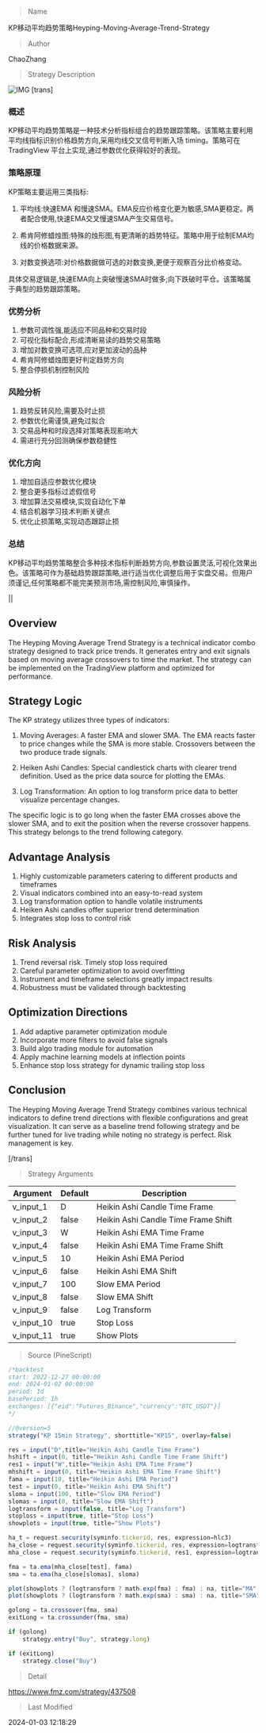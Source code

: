 
> Name

KP移动平均趋势策略Heyping-Moving-Average-Trend-Strategy

> Author

ChaoZhang

> Strategy Description

![IMG](https://www.fmz.com/upload/asset/1394ba94a9019d912c6.png)
[trans]

### 概述

KP移动平均趋势策略是一种技术分析指标组合的趋势跟踪策略。该策略主要利用平均线指标识别价格趋势方向,采用均线交叉信号判断入场 timing。策略可在 TradingView 平台上实现,通过参数优化获得较好的表现。

### 策略原理

KP策略主要运用三类指标:

1. 平均线:快速EMA 和慢速SMA。EMA反应价格变化更为敏感,SMA更稳定。两者配合使用,快速EMA交叉慢速SMA产生交易信号。

2. 希肯阿修蜡烛图:特殊的烛形图,有更清晰的趋势特征。策略中用于绘制EMA均线的价格数据来源。

3. 对数变换选项:对价格数据做可选的对数变换,更便于观察百分比价格变动。

具体交易逻辑是,快速EMA向上突破慢速SMA时做多;向下跌破时平仓。该策略属于典型的趋势跟踪策略。

### 优势分析

1. 参数可调性强,能适应不同品种和交易时段
2. 可视化指标配合,形成清晰易读的趋势交易策略
3. 增加对数变换可选项,应对更加波动的品种
4. 希肯阿修蜡烛图更好判定趋势方向
5. 整合停损机制控制风险

### 风险分析

1. 趋势反转风险,需要及时止损
2. 参数优化需谨慎,避免过拟合
3. 交易品种和时段选择对策略表现影响大
4. 需进行充分回测确保参数稳健性

### 优化方向 

1. 增加自适应参数优化模块
2. 整合更多指标过滤假信号
3. 增加算法交易模块,实现自动化下单
4. 结合机器学习技术判断关键点
5. 优化止损策略,实现动态跟踪止损

### 总结

KP移动平均趋势策略整合多种技术指标判断趋势方向,参数设置灵活,可视化效果出色。该策略可作为基础趋势跟踪策略,进行适当优化调整后用于实盘交易。但用户须谨记,任何策略都不能完美预测市场,需控制风险,审慎操作。

|| 

## Overview  

The Heyping Moving Average Trend Strategy is a technical indicator combo strategy designed to track price trends. It generates entry and exit signals based on moving average crossovers to time the market. The strategy can be implemented on the TradingView platform and optimized for performance.

## Strategy Logic

The KP strategy utilizes three types of indicators:

1. Moving Averages: A faster EMA and slower SMA. The EMA reacts faster to price changes while the SMA is more stable. Crossovers between the two produce trade signals.  

2. Heiken Ashi Candles: Special candlestick charts with clearer trend definition. Used as the price data source for plotting the EMAs.

3. Log Transformation: An option to log transform price data to better visualize percentage changes.

The specific logic is to go long when the faster EMA crosses above the slower SMA, and to exit the position when the reverse crossover happens. This strategy belongs to the trend following category. 

## Advantage Analysis 

1. Highly customizable parameters catering to different products and timeframes
2. Visual indicators combined into an easy-to-read system  
3. Log transformation option to handle volatile instruments
4. Heiken Ashi candles offer superior trend determination
5. Integrates stop loss to control risk

## Risk Analysis

1. Trend reversal risk. Timely stop loss required
2. Careful parameter optimization to avoid overfitting  
3. Instrument and timeframe selections greatly impact results
4. Robustness must be validated through backtesting

## Optimization Directions

1. Add adaptive parameter optimization module
2. Incorporate more filters to avoid false signals
3. Build algo trading module for automation
4. Apply machine learning models at inflection points
5. Enhance stop loss strategy for dynamic trailing stop loss

## Conclusion

The Heyping Moving Average Trend Strategy combines various technical indicators to define trend directions with flexible configurations and great visualization. It can serve as a baseline trend following strategy and be further tuned for live trading while noting no strategy is perfect. Risk management is key.

[/trans]

> Strategy Arguments



|Argument|Default|Description|
|----|----|----|
|v_input_1|D|Heikin Ashi Candle Time Frame|
|v_input_2|false|Heikin Ashi Candle Time Frame Shift|
|v_input_3|W|Heikin Ashi EMA Time Frame|
|v_input_4|false|Heikin Ashi EMA Time Frame Shift|
|v_input_5|10|Heikin Ashi EMA Period|
|v_input_6|false|Heikin Ashi EMA Shift|
|v_input_7|100|Slow EMA Period|
|v_input_8|false|Slow EMA Shift|
|v_input_9|false|Log Transform|
|v_input_10|true|Stop Loss|
|v_input_11|true|Show Plots|


> Source (PineScript)

``` javascript
/*backtest
start: 2022-12-27 00:00:00
end: 2024-01-02 00:00:00
period: 1d
basePeriod: 1h
exchanges: [{"eid":"Futures_Binance","currency":"BTC_USDT"}]
*/

//@version=5
strategy("KP 15min Strategy", shorttitle="KP15", overlay=false)

res = input("D",title="Heikin Ashi Candle Time Frame")
hshift = input(0, title="Heikin Ashi Candle Time Frame Shift")
res1 = input("W",title="Heikin Ashi EMA Time Frame")
mhshift = input(0, title="Heikin Ashi EMA Time Frame Shift")
fama = input(10, title="Heikin Ashi EMA Period")
test = input(0, title="Heikin Ashi EMA Shift")
sloma = input(100, title="Slow EMA Period")
slomas = input(0, title="Slow EMA Shift")
logtransform = input(false, title="Log Transform")
stoploss = input(true, title="Stop Loss")
showplots = input(true, title="Show Plots")

ha_t = request.security(syminfo.tickerid, res, expression=hlc3)
ha_close = request.security(syminfo.tickerid, res, expression=logtransform ? math.log(close[hshift]) : close[hshift])
mha_close = request.security(syminfo.tickerid, res1, expression=logtransform ? math.log(close[mhshift]) : close[mhshift])

fma = ta.ema(mha_close[test], fama)
sma = ta.ema(ha_close[slomas], sloma)

plot(showplots ? (logtransform ? math.exp(fma) : fma) : na, title="MA", color=color.new(color.blue, 0), linewidth=2, style=plot.style_line)
plot(showplots ? (logtransform ? math.exp(sma) : sma) : na, title="SMA", color=color.new(color.orange, 0), linewidth=2, style=plot.style_line)

golong = ta.crossover(fma, sma)
exitLong = ta.crossunder(fma, sma)

if (golong)
    strategy.entry("Buy", strategy.long)

if (exitLong)
    strategy.close("Buy")

```

> Detail

https://www.fmz.com/strategy/437508

> Last Modified

2024-01-03 12:18:29
